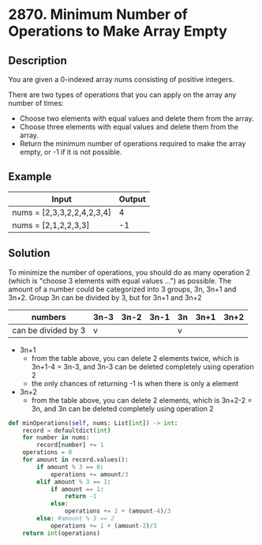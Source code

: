 # 2870. Minimum Number of Operations to Make Array Empty

## Description

You are given a 0-indexed array nums consisting of positive integers.

There are two types of operations that you can apply on the array any number of times:

- Choose two elements with equal values and delete them from the array.
- Choose three elements with equal values and delete them from the array.
- Return the minimum number of operations required to make the array empty, or -1 if it is not possible.

## Example

|Input|Output|
|-|-|
|nums = [2,3,3,2,2,4,2,3,4]|4|
|nums = [2,1,2,2,3,3]|-1|

## Solution

To minimize the number of operations, you should do as many operation 2 (which is "choose 3 elements with equal values ...") as possible. The amount of a number could be categorized into 3 groups, 3n, 3n+1 and 3n+2. Group 3n can be divided by 3, but for 3n+1 and 3n+2

|numbers|3n-3|3n-2|3n-1|3n|3n+1|3n+2|
|-|-|-|-|-|-|-|
|can be divided by 3|v|||v|||

- 3n+1
  - from the table above, you can delete 2 elements twice, which is 3n+1-4 = 3n-3, and 3n-3 can be deleted completely using operation 2
  - the only chances of returning -1 is when there is only a element
- 3n+2
  - from the table above, you can delete 2 elements, which is 3n+2-2 = 3n, and 3n can be deleted completely using operation 2

```python
def minOperations(self, nums: List[int]) -> int:
    record = defaultdict(int)
    for number in nums:
        record[number] += 1
    operations = 0
    for amount in record.values():
        if amount % 3 == 0:
            operations += amount/3
        elif amount % 3 == 1:
            if amount == 1:
                return -1
            else:
                operations += 2 + (amount-4)/3
        else: #amount % 3 == 2
            operations += 1 + (amount-2)/3
    return int(operations)
```

